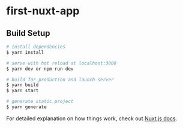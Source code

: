 # first-nuxt-app

## Build Setup

```bash
# install dependencies
$ yarn install

# serve with hot reload at localhost:3000
$ yarn dev or npm run dev

# build for production and launch server
$ yarn build
$ yarn start

# generate static project
$ yarn generate
```

For detailed explanation on how things work, check out [Nuxt.js docs](https://nuxtjs.org).
